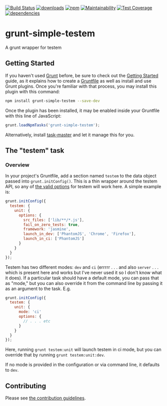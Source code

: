 [![Build Status](https://travis-ci.org/tandrewnichols/grunt-simple-testem.png)](https://travis-ci.org/tandrewnichols/grunt-simple-testem) [![downloads](http://img.shields.io/npm/dm/grunt-simple-testem.svg)](https://npmjs.org/package/grunt-simple-testem) [![npm](http://img.shields.io/npm/v/grunt-simple-testem.svg)](https://npmjs.org/package/grunt-simple-testem) [![Maintainability](https://api.codeclimate.com/v1/badges/ac88c25408c831f81cf3f39a32b8fa273546e8ee4c76be309430eced69c134e0/maintainability)](https://codeclimate.com/github/tandrewnichols/grunt-simple-testem/maintainability) [![Test Coverage](https://api.codeclimate.com/v1/badges/ac88c25408c831f81cf3f39a32b8fa273546e8ee4c76be309430eced69c134e0/test_coverage)](https://codeclimate.com/github/tandrewnichols/grunt-simple-testem/test_coverage) [![dependencies](https://david-dm.org/tandrewnichols/grunt-simple-testem.png)](https://david-dm.org/tandrewnichols/grunt-simple-testem)

# grunt-simple-testem

A grunt wrapper for testem

## Getting Started

If you haven't used [Grunt](http://gruntjs.com/) before, be sure to check out the [Getting Started](http://gruntjs.com/getting-started) guide, as it explains how to create a [Gruntfile](http://gruntjs.com/sample-gruntfile) as well as install and use Grunt plugins. Once you're familiar with that process, you may install this plugin with this command:

```bash
npm install grunt-simple-testem --save-dev
```

Once the plugin has been installed, it may be enabled inside your Gruntfile with this line of JavaScript:

```javascript
grunt.loadNpmTasks('grunt-simple-testem');
```

Alternatively, install [task-master](http://github.com/tandrewnichols/task-master) and let it manage this for you.

## The "testem" task

### Overview

In your project's Gruntfile, add a section named `testem` to the data object passed into `grunt.initConfig()`. This is a thin wrapper around the testem API, so any of [the valid options](https://github.com/testem/testem/blob/master/lib/api.js#L22) for testem will work here. A simple example is:

```js
grunt.initConfig({
  testem: {
    unit: {
      options: {
        src_files: ['lib/**/*.js'],
        fail_on_zero_tests: true,
        framework: 'jasmine',
        launch_in_dev: ['PhantomJS', 'Chrome', 'Firefox'],
        launch_in_ci: ['PhantomJS']
      }
    }
  }
});
```

Testem has two different modes: `dev` and `ci` (errrrr . . . and also `server` . . . which is present here and works but I've never used it so I don't know what it does). If a particular task should have a default mode, you can pass that as "mode," but you can also override it from the command line by passing it as an argument to the task. E.g.

```js
grunt.initConfig({
  testem: {
    unit: {
      mode: 'ci'
      options: {
        // . . . etc
      }
    }
  }
});
```

Here, running `grunt testem:unit` will launch testem in ci mode, but you can override that by running `grunt testem:unit:dev`.

If no mode is provided in the configuration or via command line, it defaults to `dev`.

## Contributing

Please see [the contribution guidelines](CONTRIBUTING.md).
